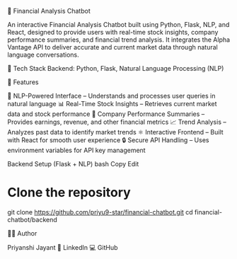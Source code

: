 💬 Financial Analysis Chatbot

An interactive Financial Analysis Chatbot built using Python, Flask, NLP, and React, designed to provide users with real-time stock insights, company performance summaries, and financial trend analysis. It integrates the Alpha Vantage API to deliver accurate and current market data through natural language conversations.

🚀 Tech Stack
Backend: Python, Flask, Natural Language Processing (NLP)


🎯 Features

🧠 NLP-Powered Interface – Understands and processes user queries in natural language
📊 Real-Time Stock Insights – Retrieves current market data and stock performance
🏢 Company Performance Summaries – Provides earnings, revenue, and other financial metrics
📈 Trend Analysis – Analyzes past data to identify market trends
⚛️ Interactive Frontend – Built with React for smooth user experience
🔒 Secure API Handling – Uses environment variables for API key management

Backend Setup (Flask + NLP)
bash
Copy
Edit
# Clone the repository
git clone https://github.com/priyu9-star/financial-chatbot.git
cd financial-chatbot/backend

👩‍💻 Author

Priyanshi Jayant
🔗 LinkedIn
💻 GitHub

